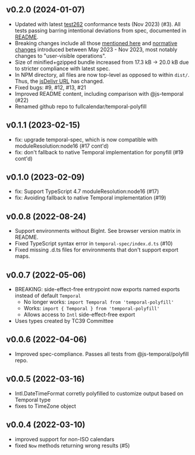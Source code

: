 
v0.2.0 (2024-01-07)
-------------------

- Updated with latest [test262](https://github.com/tc39/test262) conformance tests (Nov 2023) (#3).
All tests passing barring intentional deviations from spec, documented in [README](README.md).
- Breaking changes include all those [mentioned here](https://github.com/js-temporal/temporal-polyfill/blob/main/CHANGELOG.md#044)
and [normative changes](https://github.com/tc39/proposal-temporal/issues/2628) introduced between May 2023 - Nov 2023,
most notably changes to "user-visible operations".
- Size of minified+gzipped bundle increased from 17.3 kB -> 20.0 kB due to stricter compliance with latest spec.
- In NPM directory, all files are now top-level as opposed to within `dist/`. Thus, the [jsDelivr URL](https://cdn.jsdelivr.net/npm/temporal-polyfill@0.2.0/global.min.js) has changed.
- Fixed bugs: #9, #12, #13, #21
- Improved README content, including comparison with @js-temporal (#22)
- Renamed github repo to fullcalendar/temporal-polyfill


v0.1.1 (2023-02-15)
-------------------

- fix: upgrade temporal-spec, which is now compatible with moduleResolution:node16 (#17 cont'd)
- fix: don't fallback to native Temporal implementation for ponyfill (#19 cont'd)


v0.1.0 (2023-02-09)
-------------------

- fix: Support TypeScript 4.7 moduleResolution:node16 (#17)
- fix: Avoiding fallback to native Temporal implementation (#19)


v0.0.8 (2022-08-24)
-------------------

- Support environments without BigInt. See browser version matrix in README.
- Fixed TypeScript syntax error in `temporal-spec/index.d.ts` (#10)
- Fixed missing .d.ts files for environments that don't support export maps.


v0.0.7 (2022-05-06)
-------------------

- BREAKING: side-effect-free entrypoint now exports named exports instead of default `Temporal`
  - No longer works: `import Temporal from 'temporal-polyfill'`
  - Works: `import { Temporal } from 'temporal-polyfill'`
  - Allows access to `Intl` side-effect-free export
- Uses types created by TC39 Committee


v0.0.6 (2022-04-06)
-------------------

- Improved spec-compliance. Passes all tests from @js-temporal/polyfill repo.


v0.0.5 (2022-03-16)
-------------------

- Intl.DateTimeFormat corretly polyfilled to customize output based on Temporal type
- fixes to TimeZone object


v0.0.4 (2022-03-10)
-------------------

- improved support for non-ISO calendars
- fixed `Now` methods returning wrong results (#5)
